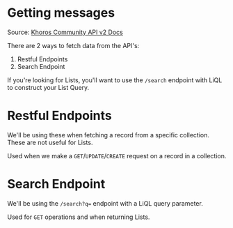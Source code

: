 # Getting messages

Source: [Khoros Community API v2 Docs](https://developer.khoros.com/khoroscommunitydevdocs/reference/community-api-v2-object-index)

There are 2 ways to fetch data from the API's:
1. Restful Endpoints
2. Search Endpoint

If you're looking for Lists, you'll want to use the `/search` endpoint with LiQL to construct your List Query.

# Restful Endpoints
We'll be using these when fetching a record from a specific collection. These are not useful for Lists.

Used when we make a `GET`/`UPDATE`/`CREATE` request on a record in a collection.

# Search Endpoint
We'll be using the `/search?q=` endpoint with a LiQL query parameter.

Used for `GET` operations and when returning Lists.
